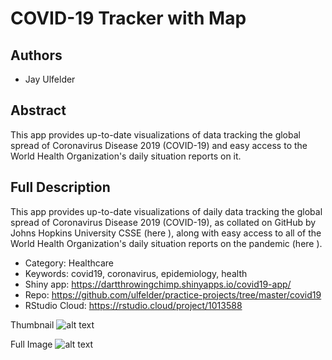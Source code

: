 # COVID-19 Tracker with Map

## Authors
- Jay Ulfelder

## Abstract
This app provides up-to-date visualizations of data tracking the global spread of Coronavirus Disease 2019 (COVID-19) and easy access to the World Health Organization's daily situation reports on it.

## Full Description
This app provides up-to-date visualizations of daily data tracking the global spread of Coronavirus Disease 2019 (COVID-19), as collated on GitHub by Johns Hopkins University CSSE (here ), along with easy access to all of the World Health Organization's daily situation reports on the pandemic (here ).

- Category: Healthcare
- Keywords: covid19, coronavirus, epidemiology, health
- Shiny app: https://dartthrowingchimp.shinyapps.io/covid19-app/
- Repo: https://github.com/ulfelder/practice-projects/tree/master/covid19
- RStudio Cloud: https://rstudio.cloud/project/1013588

Thumbnail
![alt text](https://community.rstudio.com/uploads/default/original/3X/0/2/0220c4e0a07f27a4751ae19510d5d261503bbd7b.png)

Full Image
![alt text](https://community.rstudio.com/uploads/default/optimized/3X/2/1/2113cabe46856824f8b3b8e0bd88b74802c63e0d_2_666x500.png)
